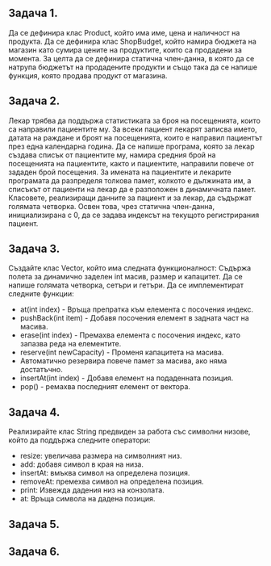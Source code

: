 ## Задача 1.
Да се дефинира клас Product, който има име, цена и наличност на продукта. Да се дефинира клас ShopBudget, който намира бюджета на магазин като сумира цените на продуктите, които са продадени за момента. За целта да се дефинира статична член-данна, в която да се натрупа бюджетът на продадените продукти и също така да се напише функция, която продава продукт от магазина.

## Задача 2.
Лекар трябва да поддържа статистиката за броя на посещенията, които са направили пациентите му.
За всеки пациент лекарят записва името, датата на раждане и броят на посещенията, които е направил пациентът
през една календарна година. Да се напише програма, която за лекар създава списък от пациентите му, намира средния 
брой на посещенията на пациентите, както и пациентите, направили повече от зададен брой посещения. За имената на 
пациентите и лекарите програмата да разпределя толкова памет, колкото е дължината им, а списъкът от пациенти на лекар да е
разположен в динамичната памет. Класовете, реализиращи данните за пациент и за лекар, да съдържат голямата четворка. 
Освен това, чрез статична член-данна, инициализирана с 0, да се задава индексът на текущото регистрирания пациент.

## Задача 3.
Създайте клас Vector, който има следната функционалност:
Съдържа полета за динамично заделен int масив, размер и капацитет.
Да се напише голямата четворка, сетъри и гетъри.
Да се имплементират следните функции:
- at(int index) - Връща препратка към елемента с посочения индекс.
- pushBack(int item) - Добавя посочения елемент в задната част на масива.
- erase(int index) - Премахва елемента с посочения индекс, като запазва реда на елементите.
- reserve(int newCapacity) - Променя капацитета на масива.
- Автоматично резервира повече памет за масива, ако няма достатъчно.
- insertAt(int index) - Добавя елемент на подаденната позиция.
- pop() - ремахва последният елемент от вектора.

## Задача 4.
 Реализирайте клас String предвиден за работа със символни низове, който да поддържа следните оператори: 
- resize: увеличава размера на символният низ.
-	add: добавя символ в края на низа.
- insertAt: вмъква символ на определена позиция.
- removeAt: премехва символ на определена позиция.
- print: Извежда дадения низ на конзолата.
- at: Връща символа на дадена позиция.

## Задача 5.

## Задача 6.
